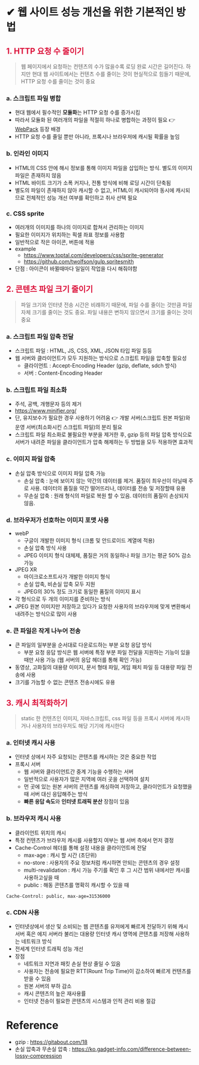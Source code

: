 # ✔︎ 웹 사이트 성능 개선을 위한 기본적인 방법

## <span style="color:crimson">1. HTTP 요청 수 줄이기</span>

> 웹 페이지에서 요청하는 컨텐츠의 수가 많을수록 로딩 완료 시간은 길어진다. 하지만 현대 웹 사이트에서는 컨텐츠 수를 줄이는 것이 현실적으로 힘들기 때문에, HTTP 요청 수를 줄이는 것이 중요

### a. 스크립트 파일 병합

- 현대 웹에서 필수적인 **모듈화**는 HTTP 요청 수를 증가시킴
- 따라서 모듈화 된 여러개의 파일을 적절히 하나로 병합하는 과정이 필요 👉 [WebPack](https://webpack.js.org/concepts/) 등장 배경
- HTTP 요청 수를 줄일 뿐만 아니라, 프록시나 브라우저에 캐시될 확률을 높임

### b. 인라인 이미지

- HTML의 CSS 안에 해시 정보를 통해 이미지 파일을 삽입하는 방식. 별도의 이미지 파일은 존재하지 않음
- HTML 바이트 크기가 소폭 커지나, 전통 방식에 비해 로딩 시간이 단축됨
- 별도의 파일이 존재하지 않아 캐시할 수 없고, HTML이 캐시되어야 동시에 캐시되므로 전체적인 성능 개선 여부를 확인하고 취사 선택 필요

### c. CSS sprite

- 여러개의 이미지를 하나의 이미지로 합쳐서 관리하는 이미지
- 필요한 이미지가 위치하는 픽셀 좌표 정보를 사용함
- 일반적으로 작은 아이콘, 버튼에 적용
- example
  - https://www.toptal.com/developers/css/sprite-generator
  - https://github.com/twolfson/gulp.spritesmith
- 단점 : 아이콘이 바뀔때마다 일일이 작업을 다시 해줘야함

## <span style="color:crimson">2. 콘텐츠 파일 크기 줄이기</span>

> 파일 크기와 인터넷 전송 시간은 비럐하기 때문에, 파일 수를 줄이는 것만큼 파일 자체 크기를 줄이는 것도 중요. 파일 내용은 변하지 않으면서 크기를 줄이는 것이 중요

### a. 스크립트 파일 압축 전달

- 스크립트 파일 : HTML, JS, CSS, XML, JSON 타입 파일 등등
- 웹 서버와 클라이언트가 모두 지원하는 방식으로 스크립트 파일을 압축할 필요성
  - 클라이언트 : Accept-Encoding Header (gzip, deflate, sdch 방식)
  - 서버 : Content-Encoding Header

### b. 스크립트 파일 최소화

- 주석, 공백, 개행문자 등의 제거
- https://www.minifier.org/
- 단, 유지보수가 필요한 경우 사용하기 어려움 👉 개발 서버(스크립트 원본 파일)와 운영 서버(최소화시킨 스크립트 파일)의 분리 필요
- 스크립트 파일 최소화로 불필요한 부분을 제거한 후, gzip 등의 파일 압축 방식으로 서버가 내려준 파일을 클라이언트가 압축 해제하는 두 방법을 모두 적용하면 효과적

### c. 이미지 파일 압축

- 손실 압축 방식으로 이미지 파일 압축 가능
  - 손실 압축 : 눈에 보이지 않는 약간의 데이터를 제거. 품질이 최우선이 아닐때 주로 사용. 데이터의 품질을 약간 떨어뜨리나, 데이터를 전송 및 저장할때 유용
  - 무손실 압축 : 원래 형식의 파일로 복원 할 수 있음. 데이터의 품질이 손상되지 않음.

### d. 브라우저가 선호하는 이미지 포맷 사용

- webP
  - 구글이 개발한 이미지 형식 (크롬 및 안드로이드 계열에 적용)
  - 손실 압축 방식 사용
  - JPEG 이미지 형식 대체제, 품질은 거의 동일하나 파일 크기는 평균 50% 감소 가능
- JPEG XR
  - 마이크로소프트사가 개발한 이미지 형식
  - 손실 압축, 비손실 압축 모두 지원
  - JPEG의 30% 정도 크기로 동일한 품질의 이미지 표시
- 각 형식으로 두 개의 이미지를 준비하는 방식
- JPEG 원본 이미지만 저장하고 있다가 요청한 사용자의 브라우저에 맞게 변환해서 내려주는 방식으로 많이 사용

### e. 큰 파일은 작게 나누어 전송

- 큰 파일의 일부분을 순서대로 다운로드하는 부분 요청 응답 방식
  - 부분 요청 응답 방식은 웹 서버에 특정 부분 파일 전달을 지원하는 기능이 있을 때만 사용 가능 (웹 서버의 응답 헤더를 통해 확인 가능)
- 동영상, 고화질의 대용량 이미지, 문서 형태 파일, 게임 패치 파일 등 대용량 파일 전송에 사용
- 크기를 가늠할 수 없는 콘텐츠 전송시에도 유용

## <span style="color:crimson">3. 캐시 최적화하기</span>

> static 한 컨텐츠인 이미지, 자바스크립트, css 파일 등을 프록시 서버에 캐시하거나 사용자의 브라우저도 해당 기기에 캐시한다

### a. 인터넷 캐시 사용

- 인터넷 상에서 자주 요청되는 콘텐츠를 캐시하는 것은 중요한 작업
- 프록시 서버
  - 웹 서버와 클라이언트간 중계 기능을 수행하는 서버
  - 일반적으로 사용자가 많은 지역에 여러 곳을 선택하여 설치
  - 먼 곳에 있는 원본 서버의 콘텐츠를 캐싱하여 저장하고, 클라이언트가 요청했을 때 서버 대신 응답해주는 방식
  - **빠른 응답 속도**와 **인터넷 트래픽 분산** 장점이 있음

### b. 브라우저 캐시 사용

- 클라이언트 위치의 캐시
- 특정 컨텐츠가 브라우저 캐시를 사용할지 여부는 웹 서버 측에서 먼저 결정
- Cache-Control 헤더를 통해 설정 내용을 클라이언트에 전달
  - max-age : 캐시 할 시간 (초단위)
  - no-store : 사용자의 주요 정보처럼 캐시하면 안되는 콘텐츠의 경우 설정
  - multi-revalidation : 캐시 가능 주기를 확인 후 그 시간 범위 내에서만 캐시를 사용하고싶을 때
  - public : 해동 콘텐츠를 명확히 캐시할 수 있을 때

```
Cache-Control: public, max-age=31536000
```

### c. CDN 사용

- 인터넷상에서 생산 및 소비되는 웹 콘텐츠를 유저에게 빠르게 전달하기 위해 캐시 서버 혹은 에지 서버라 불리는 대용량 인터넷 캐시 영역에 콘텐츠를 저장해 사용하는 네트워크 방식
- 전세계 인터넷 트래픽 성능 개선
- 장점
  - 네트워크 지연과 패킷 손실 현상 줄일 수 있음
  - 사용자는 전송에 필요한 RTT(Rount Trip Time)이 감소하여 빠르게 컨텐츠를 받을 수 있음
  - 원본 서버의 부하 감소
  - 캐시 콘텐츠의 높은 재사용률
  - 인터넷 전송이 필요한 콘텐츠의 시스템과 인적 관리 비용 절감

# Reference

- gzip : https://gitabout.com/18
- 손실 압축과 무손실 압축 : https://ko.gadget-info.com/difference-between-lossy-compression
